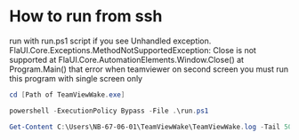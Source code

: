 # How to run from ssh
run with run.ps1 script if you see Unhandled exception. FlaUI.Core.Exceptions.MethodNotSupportedException: Close is not supported
   at FlaUI.Core.AutomationElements.Window.Close()
   at Program.Main()
that error when teamviewer on second screen you must run this program with single screen only
```powershell
cd [Path of TeamViewWake.exe]
```
```powershell
powershell -ExecutionPolicy Bypass -File .\run.ps1
```
```powershell
Get-Content C:\Users\NB-67-06-01\TeamViewWake\TeamViewWake.log -Tail 50
```
